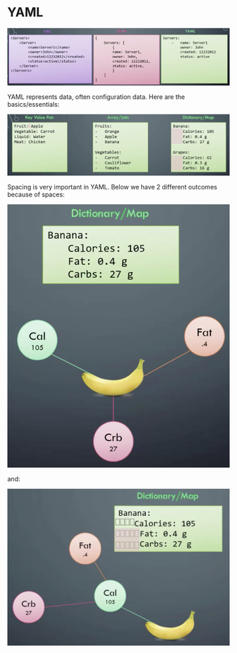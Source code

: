 # YAML

![XML, JSON, YAML](images/xml-json-yaml.png)

YAML represents data, often configuration data. Here are the basics/essentials:

![Basics](images/yaml-basics.png)

Spacing is very important in YAML. Below we have 2 different outcomes because of spaces:

![Banana](images/banana.png)

and:

![Banana changed](images/banana-changed.png)